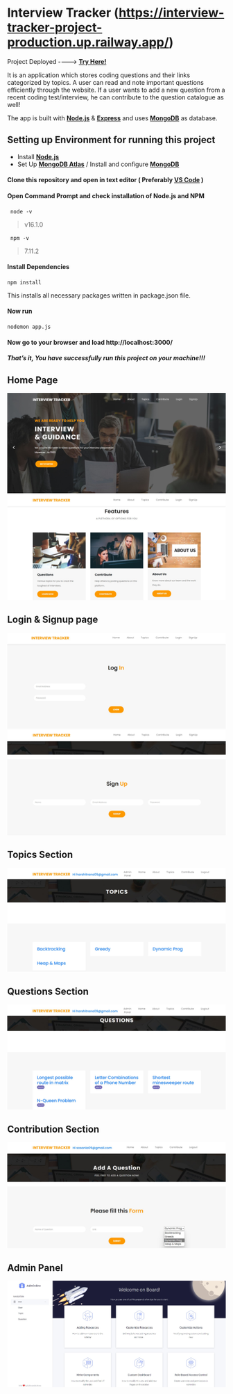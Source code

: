 # Interview Tracker (https://interview-tracker-project-production.up.railway.app/)

Project Deployed ----> [**Try Here!**](https://interview-tracker-project-production.up.railway.app/)

It is an application which stores coding questions and their links categorized by topics. A user can read and note important questions efficiently through the website. If a user wants to add a new question from a recent coding test/interview, he can contribute to the question catalogue as well!

The app is built with [**Node.js**](https://nodejs.org) & [**Express**](https://expressjs.com) and  uses [**MongoDB**](https://www.mongodb.com/) as database.
   


## Setting up Environment for running this project
  * Install [**Node.js**](https://nodejs.org/en/download/package-manager/#windows)
  * Set Up  [**MongoDB Atlas**](https://www.knowi.com/blog/getting-started-with-mongodb-atlas-overview-and-tutorial/) / Install and configure [**MongoDB**](https://medium.com/@LondonAppBrewery/how-to-download-install-mongodb-on-windows-4ee4b3493514)



#### Clone this repository and open in text editor ( Preferably [**VS Code**](https://code.visualstudio.com/) )
 
 #### Open Command Prompt and check installation of **Node.js** and **NPM**

     node -v
 
>v16.1.0


     npm -v

>7.11.2

  #### Install Dependencies 
    npm install
This installs all necessary packages written in package.json file.

#### Now run

    nodemon app.js

 #### Now go to your browser and load http://localhost:3000/ 
 ##### That’s it, You have successfully run this project on your machine!!!
 
 ## Home Page 
 ![home page-1](https://github.com/HarshitRana/interview-tracker-project/blob/deploy-test/uploads/home1.jpg)
 ![home page-2](https://github.com/HarshitRana/interview-tracker-project/blob/deploy-test/uploads/home2.jpg)



 ## Login & Signup page
 ![login](https://github.com/HarshitRana/interview-tracker-project/blob/deploy-test/uploads/login.jpg)
 ![sign up](https://github.com/HarshitRana/interview-tracker-project/blob/deploy-test/uploads/signup.jpg)



 ## Topics Section
 ![topics](https://github.com/HarshitRana/interview-tracker-project/blob/deploy-test/uploads/topics.jpg)
 
 

 ## Questions Section 
 ![questions](https://github.com/HarshitRana/interview-tracker-project/blob/deploy-test/uploads/question.jpg)
 

 
 ## Contribution Section
 ![contri](https://github.com/HarshitRana/interview-tracker-project/blob/deploy-test/uploads/contri.jpg)
 
 

 
 ## Admin Panel 
 ![admin](https://github.com/HarshitRana/interview-tracker-project/blob/deploy-test/uploads/admin.jpg)























